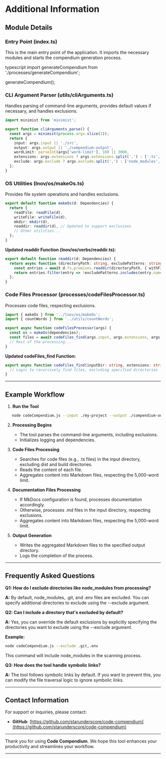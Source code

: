 
# Additional Information

## Module Details

### **Entry Point (index.ts)**

This is the main entry point of the application. It imports the necessary modules and starts the compendium generation process.

typescript
import generateCompendium from './processes/generateCompendium';

generateCompendium();



### **CLI Argument Parser (utils/cliArguments.ts)**

Handles parsing of command-line arguments, provides default values if necessary, and handles exclusions.

```typescript
import minimist from 'minimist';

export function cliArguments_parse() {
  const args = minimist(process.argv.slice(2));
  return {
    input: args.input || './src',
    output: args.output || './compendium-output',
    wordLimit: parseInt(args['word-limit'], 10) || 3000,
    extensions: args.extensions ? args.extensions.split(',') : ['.ts', '.js', '.md'],
    exclude: args.exclude ? args.exclude.split(',') : ['node_modules', '.git', '.env'],
  };
}
```


### **OS Utilities (lnov/os/makeOs.ts)**

Provides file system operations and handles exclusions.

```typescript
export default function makeOs(d: Dependencies) {
  return {
    readFile: readFile(d),
    writeFile: writeFile(d),
    mkdir: mkdir(d),
    readdir: readdir(d), // Updated to support exclusions
    // Other utilities...
  };
}
```


**Updated readdir Function (lnov/os/verbs/readdir.ts):**

```typescript
export default function readdir(d: Dependencies) {
  return async function (directoryPath: string, excludePatterns: string[]): Promise<Dirent[]> {
    const entries = await d.fs.promises.readdir(directoryPath, { withFileTypes: true });
    return entries.filter(entry => !excludePatterns.includes(entry.name));
  };
}
```


### **Code Files Processor (processes/codeFilesProcessor.ts)**

Processes code files, respecting exclusions.

```typescript
import { makeOs } from '../lnov/os/makeOs';
import { countWords } from '../utils/countWords';

export async function codeFilesProcessor(args) {
  const os = makeOs(dependencies);
  const files = await codeFiles_find(args.input, args.extensions, args.exclude);
  // Rest of the processing...
}
```


**Updated codeFiles_find Function:**

```typescript
export async function codeFiles_find(inputDir: string, extensions: string[], exclude: string[]): Promise<string[]> {
  // Logic to recursively find files, excluding specified directories
}
```


---

## Example Workflow

1. **Run the Tool**

   

```bash
   node codeCompendium.js --input ./my-project --output ./compendium-output --word-limit 5000 --extensions .ts,.md --exclude dist,build
```


2. **Processing Begins**

   - The tool parses the command-line arguments, including exclusions.
   - Initializes logging and dependencies.

3. **Code Files Processing**

   - Searches for code files (e.g., .ts files) in the input directory, excluding dist and build directories.
   - Reads the content of each file.
   - Aggregates content into Markdown files, respecting the 5,000-word limit.

4. **Documentation Files Processing**

   - If MkDocs configuration is found, processes documentation accordingly.
   - Otherwise, processes .md files in the input directory, respecting exclusions.
   - Aggregates content into Markdown files, respecting the 5,000-word limit.

5. **Output Generation**

   - Writes the aggregated Markdown files to the specified output directory.
   - Logs the completion of the process.

---

## Frequently Asked Questions

**Q1: How do I exclude directories like node_modules from processing?**

**A:** By default, node_modules, .git, and .env files are excluded. You can specify additional directories to exclude using the --exclude argument.

**Q2: Can I include a directory that's excluded by default?**

**A:** Yes, you can override the default exclusions by explicitly specifying the directories you want to exclude using the --exclude argument.

**Example:**

```bash
node codeCompendium.js --exclude .git,.env
```


This command will include node_modules in the scanning process.

**Q3: How does the tool handle symbolic links?**

**A:** The tool follows symbolic links by default. If you want to prevent this, you can modify the file traversal logic to ignore symbolic links.

---

## Contact Information

For support or inquiries, please contact:

- **GitHub**: [https://github.com/starunderscore/code-compendium](https://github.com/starunderscore/code-compendium)

---

Thank you for using **Code Compendium**. We hope
 this tool enhances your productivity and streamlines your workflow.

---
